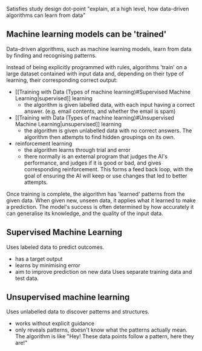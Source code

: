 Satisfies study design dot-point "explain, at a high level, how data-driven algorithms can learn from data"
## Machine learning models can be 'trained'
Data-driven algorithms, such as machine learning models, learn from data by finding and recognising patterns.

Instead of being explicitly programmed with rules, algorithms 'train' on a large dataset contained with input data and, depending on their type of learning, their corresponding correct output:
- [[Training with Data (Types of machine learning)#Supervised Machine Learning|supervised]] learning
	- the algorithm is given labelled data, with each input having a correct answer. (e.g. email contents, and whether the email is spam)
- [[Training with Data (Types of machine learning)#Unsupervised Machine Learning|unsupervised]] learning
	- the algorithm is given unlabelled data with no correct answers. The algorithm then attempts to find hidden groupings on its own.
- reinforcement learning
	- the algorithm learns through trial and error
	- there normally is an external program that judges the AI's performance, and judges if it is good or bad,  and gives corresponding reinforcement. This forms a feed back loop, with the goal of ensuring the AI will keep or use changes that led to better attempts.
	
Once training is complete, the algorithm has 'learned' patterns from the given data. When given new, unseen data, it applies what it learned to make a prediction. The model's success is often determined by how accurately it can generalise its knowledge, and the quality of the input data.

## Supervised Machine Learning
Uses labeled data to predict outcomes.
- has a target output
- learns by minimising error
- aim to improve prediction on new data
Uses separate training data and test data.
## Unsupervised machine learning
Uses unlabelled data to discover patterns and structures.
- works without explicit guidance
- only reveals patterns, doesn't know what the patterns actually mean. The algorithm is like "Hey! These data points follow a pattern, here they are!"

